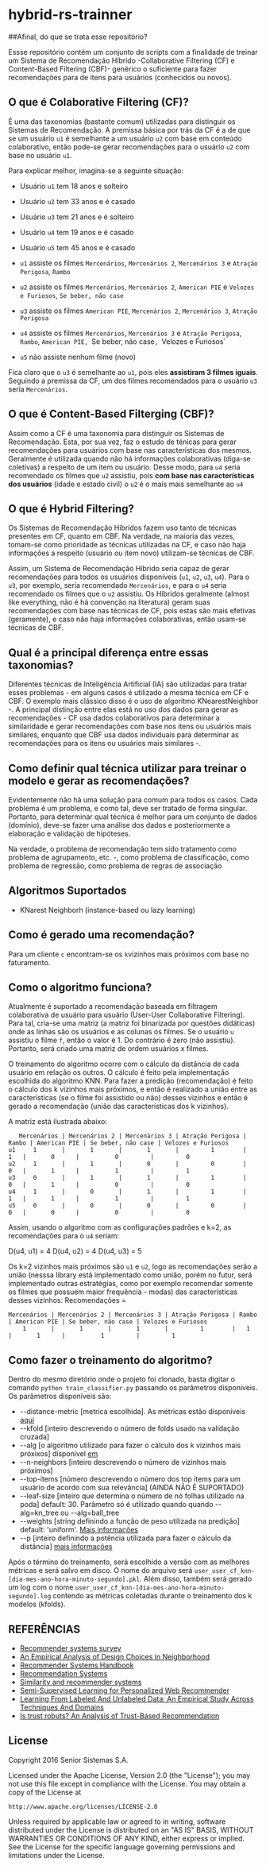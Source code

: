 # hybrid-rs-trainner #

##Afinal, do que se trata esse repositório?

Essse repositório contém um conjunto de scripts com a finalidade de treinar um Sistema de Recomendação Híbrido -Collaborative Filtering (CF) e Content-Based Filtering (CBF)- genérico o suficiente para fazer recomendações para de itens para usuários (conhecidos ou novos).  

## O que é Colaborative Filtering (CF)?
É uma das taxonomias (bastante comum) utilizadas para distinguir os Sistemas de Recomendação. A premissa básica por trás da CF é a de que se um usuário `u1` é semelhante a um usuário `u2` com base em conteúdo colaborativo, então pode-se gerar recomendações para o usuário `u2` com base no usuário `u1`.

Para explicar melhor, imagina-se a seguinte situação:
 - Usuário `u1` tem 18 anos e solteiro
 - Usuário `u2` tem 33 anos e é casado
 - Usuário `u3` tem 21 anos e é solteiro
 - Usuário `u4` tem 19 anos e é casado
 - Usuário `u5` tem 45 anos e é casado
 
 
 - `u1` assiste os filmes `Mercenários`, `Mercenários 2`,  `Mercenários 3` e `Atração Perigosa`, `Rambo`
 - `u2` assiste os filmes `Mercenários`, `Mercenários 2`, `American PIE` e `Velozes e Furiosos`, `Se beber, não case`
 - `u3` assiste os filmes `American PIE`, `Mercenários 2`, `Mercenários 3`, `Atração Perigosa`
 - `u4` assiste os filmes `Mercenários`, `Mercenários 3` e `Atração Perigosa`, `Rambo`, `American PIE, `Se beber, não case`, `Velozes e Furiosos`
 - `u5` não assiste nenhum filme (novo)
 
Fica claro que o `u3` é semelhante ao `u1`, pois eles __assistiram 3 filmes iguais__. Seguindo a premissa da CF, um dos filmes recomendados para o usuário `u3` seria `Mercenários`. 

## O que é Content-Based Filterging (CBF)?
Assim como a CF é uma taxonomia para distinguir os Sistemas de Recomendação. Esta, por sua vez, faz o estudo de ténicas para gerar recomendações para usuários com base nas características dos mesmos.
Geralmente é utilizada quando não há informações colaborativas (diga-se coletivas) a respeito de um item ou usuário. Desse modo, para `u4` seria recomendado os filmes que `u2` assistiu, pois __com base nas características dos usuários__ (idade e estado civil) o `u2` é o mais mais semelhante ao `u4`

## O que é Hybrid Filtering?
Os Sistemas de Recomendação Híbridos fazem uso tanto de técnicas presentes em CF, quanto em CBF. Na verdade, na maioria das vezes, tomam-se como prioridade as técnicas utilizadas na CF, e caso não haja informações a respeito (usuário ou item novo) utilizam-se técnicas de CBF.

Assim, um Sistema de Recomendação Híbrido seria capaz de gerar recomendações para todos os usuários disponíveis (`u1`, `u2`, `u3`, `u4`). Para o `u3`, por exemplo, seria recomendado `Mercenários`, e para o `u4` seria recomendado os filmes que o `u2` assistiu. Os Híbridos geralmente (almost like everything, não é há convenção na literatura) geram suas recomendações com base nas técnicas de CF, pois estas são mais efetivas (geramente), e caso não haja informações colaborativas, então usam-se técnicas de CBF.

## Qual é a principal diferença entre essas taxonomias?
Diferentes técnicas de Inteligência Artificial (IA) são utilizadas para tratar esses problemas - em alguns casos é utilizado a mesma técnica em CF e CBF. O exemplo mais clássico disso é o uso de algoritmo KNearestNeighbor -.
A principal distinção entre elas está no uso dos dados para gerar as recomendações - CF usa dados colaborativos para determinar a similaridade e gerar recomendações com base nos itens ou usuários mais similares, enquanto que CBF usa dados individuais para determinar as recomendações para os itens ou usuários mais similares -.

## Como definir qual técnica utilizar para treinar o modelo e gerar as recomendações?
Evidentemente não há uma solução para comum para todos os casos. Cada problema é um problema, e como tal, deve ser tratado de forma singular. Portanto, para determinar qual técnica é melhor para um conjunto de dados (domínio), deve-se fazer uma análise dos dados e posteriormente a elaboração e validação de hipóteses.

Na verdade, o problema de recomendação tem sido tratamento como problema de agrupamento, etc. -, como problema de classificação, como problema de regressão, como problema de regras de associação

## Algoritmos Suportados
  * KNarest Neighborh (instance-based ou lazy learning)
  
## Como é gerado uma recomendação?
Para um cliente `c` encontram-se os `k`vizinhos mais próximos com base no faturamento. 

## Como o algoritmo funciona?
Atualmente é suportado a recomendação baseada em filtragem colaborativa de usuário para usuário (User-User Collaborative Filtering). Para tal, cria-se uma matriz (a matriz foi binarizada por questões didáticas) onde as linhas são os usuários e as colunas os filmes. Se o usuário `u` assistiu o filme `f`, então o valor é 1. Do contrário é zero (não assistiu). Portanto, será criado uma matriz de ordem usuários x filmes.

O treinamento do algoritmo ocorre com o cálculo da distância de cada usuário em relação os outros. O cálculo é feito pela implementação escolhida do algoritmo KNN. Para fazer a predição (recomendação) é feito o cálculo dos k vizinhos mais próximos, e então é realizado a união entre as características (se o filme foi assistido ou não) desses vizinhos e então é gerado a recomendação (união das características dos k vizinhos).

A matriz está ilustrada abaixo:

       Mercenários | Mercenários 2 | Mercenários 3 | Atração Perigosa | Rambo | American PIE | Se beber, não case | Velozes e Furiosos
    u1     1       |       1       |       1       |         1        |   1   |       0      |          0         |         0
    u2     1       |       1       |       0       |         0        |   0   |       1      |          1         |         1
    u3     0       |       1       |       1       |         1        |   0   |       1      |          0         |         0
    u4     1       |       0       |       1       |         1        |   1   |       1      |          1         |         1
    u5     0       |       0       |       0       |         0        |   0   |       0      |          0         |         0

Assim, usando o algoritmo com as configurações padrões e k=2, as recomendações para o `u4` seriam:

D(u4, u1) = 4
D(u4, u2) = 4
D(u4, u3) = 5

Os k=2 vizinhos mais próximos são `u1` e  `u2`, logo as recomendações serão a união (nesssa library está implementado como união, porém no futur, será implementado outras estratégias, como por exemplo recomendar somente os filmes que possuem maior frequência - modas) das características desses vizinhos:
Recomendações = 
   
    Mercenários | Mercenários 2 | Mercenários 3 | Atração Perigosa | Rambo | American PIE | Se beber, não case | Velozes e Furiosos  
        1       |       1       |       1       |         1        |   1   |       1      |          1         |         1

## Como fazer o treinamento do algoritmo?
Dentro do mesmo diretório onde o projeto foi clonado, basta digitar o comando `python train_classifier.py` passando os parâmetros disponíveis. Os parâmetros disponíveis são:
 - --distance-metric [metrica escolhida]. As métricas estão disponíveis [aqui](http://scikit-learn.org/stable/modules/generated/sklearn.neighbors.DistanceMetric.html)
 - --kfold [inteiro descrevendo o número de folds usado na validação cruzada] 
 - --alg [o algoritmo utilizado para fazer o cálculo dos k vizinhos mais próxixos] disponível [em](http://scikit-learn.org/stable/modules/neighbors.html#nearest-neighbor-algorithms)
 - --n-neighbors [inteiro descrevendo o número de vizinhos mais próximos]
 - --top-items [número descrevendo o número dos top items para um usuário de acordo com sua relevância] (AINDA NÃO É SUPORTADO)
 - --leaf-size [inteiro que determina o número de nó folhas utilizado na poda] default: 30. Parâmetro só é utilizado quando quando --alg=kn_tree ou --alg=ball_tree
 - --weights [string definindo a função de peso utilizada na predição] default: 'uniform'. [Mais informações](http://scikit-learn.org/stable/modules/neighbors.html#nearest-neighbor-algorithms)
 - --p [inteiro definindo a potência utilizada para fazer o cálculo da distância] [mais informações](http://scikit-learn.org/stable/modules/neighbors.html#nearest-neighbor-algorithms)

Após o término do treinamento, será escolhido a versão com as melhores métricas e será salvo em disco. O nome do arquivo será `user_user_cf_knn-[dia-mes-ano-hora-minuto-segundo].pkl`.
Além disso, também será gerado um log com o nome `user_user_cf_knn-[dia-mes-ano-hora-minuto-segundo].log` contendo as métricas coletadas durante o treinamento dos k modelos (kfolds).


## REFERÊNCIAS
 * [Recommender systems survey](http://romisatriawahono.net/lecture/rm/survey/information%20retrieval/Bobadilla%20-%20Recommender%20Systems%20-%202013.pdf)
 * [An Empirical Analysis of Design Choices in Neighborhood](https://www.researchgate.net/profile/Jon_Herlocker/publication/226021885_An_Empirical_Analysis_of_Design_Choices_in_Neighborhood-Based_Collaborative_Filtering_Algorithms/links/00b7d539756e3b1c49000000.pdf)
 * [Recommender Systems Handbook]()
 * [Recommendation Systems](http://infolab.stanford.edu/~ullman/mmds/ch9.pdf)
 * [Similarity and recommender systems](http://www.inf.ed.ac.uk/teaching/courses/inf2b/learnnotes/inf2b-learn-note02-2up.pdf)
 * [Semi-Supervised Learning for Personalized Web Recommender](http://cai.type.sk/content/2010/4/semi-supervised-lear\ning-for-personalized-web-recommender-system/11052.pdf)
 * [Learning From Labeled And Unlabeled Data: An Empirical Study Across Techniques And Domains](https://www.jair.org/media/1509/live-1509-2348-jair.pdf)
 * [Is trust robuts? An Analysis of Trust-Based Recommendation](http://citeseerx.ist.psu.edu/viewdoc/download?doi=10.1.1.476.7184&rep=rep1&type=pdf)
 
## License
Copyright 2016 Senior Sistemas S.A.

Licensed under the Apache License, Version 2.0 (the "License");
you may not use this file except in compliance with the License.
You may obtain a copy of the License at

    http://www.apache.org/licenses/LICENSE-2.0

Unless required by applicable law or agreed to in writing, software
distributed under the License is distributed on an "AS IS" BASIS,
WITHOUT WARRANTIES OR CONDITIONS OF ANY KIND, either express or implied.
See the License for the specific language governing permissions and
limitations under the License.
